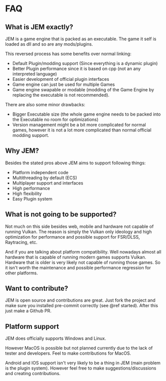 # FAQ

## What is JEM exactly?

JEM is a game engine that is packed as an executable. The game it self is loaded as dll and so are any mods/plugins.

This reversed process has some benefits over normal linking:

- Default Plugin/modding support (Since everything is a dynamic plugin)
- Better Plugin performance since it is based on cpp (not an any interpreted language)
- Easier development of official plugin interfaces
- Game engine can just be used for multiple Games
- Game engine swapable or modable (modding of the Game Engine by replacing the executable is not recommended).

There are also some minor drawbacks:

- Bigger Executable size (the whole game engine needs to be packed into the Executable no room for optimizations)
- Version management might be a bit more complicated for normal games, however it is not a lot more complicated than normal official modding support.

## Why JEM?

Besides the stated pros above JEM aims to support following things:

- Platform independent code
- Multithreading by default (ECS)
- Multiplayer support and interfaces
- High performance
- High flexibility
- Easy Plugin system

## What is not going to be supported?

Not much on this side besides web, mobile and hardware not capable of running Vulkan. The reason is simply the Vulkan only ideology and high optimization for performance and possible support for FSR/DLSS, Raytracing, etc.

And if you are talking about platform compatibility. Well nowadays almost all hardware that is capable of running modern games supports Vulkan. Hardware that is older is very likely not capable of running those games. So it isn't worth the maintenance and possible performance regression for other platforms.

## Want to contribute?

JEM is open source and contributions are great. Just fork the project and make sure you installed pre-commit correctly (see @ref started). After this just make a Github PR.

## Platform support

JEM does officially supports Windows and Linux.

However MacOS is possible but not planned currently due to the lack of tester and developers. Feel to make contributions for MacOS.

Android and IOS support isn't very likely to be a thing in JEM (main problem is the plugin system). However feel free to make suggestions/discussions and creating contributions.
